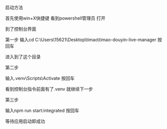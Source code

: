 启动方法 

首先使用win+X快捷键 看到powershell管理员 打开

到了控制台界面

第一步 输入cd C:\Users\15621\Desktop\timao\timao-douyin-live-manager  按回车

进入到了这个目录

第二步

输入.venv\Scripts\Activate  按回车

看到控制台指令前面有了.venv 就继续下一步

第三步

输入npm run start:integrated  按回车

等待应用启动即成功
